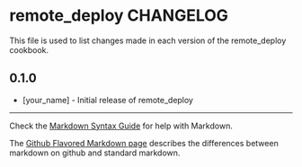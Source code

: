 remote_deploy CHANGELOG
=======================

This file is used to list changes made in each version of the remote_deploy cookbook.

0.1.0
-----
- [your_name] - Initial release of remote_deploy

- - -
Check the [Markdown Syntax Guide](http://daringfireball.net/projects/markdown/syntax) for help with Markdown.

The [Github Flavored Markdown page](http://github.github.com/github-flavored-markdown/) describes the differences between markdown on github and standard markdown.
